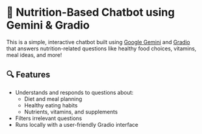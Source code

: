 # 🥗 Nutrition-Based Chatbot using Gemini & Gradio

This is a simple, interactive chatbot built using [Google Gemini](https://ai.google.dev/) and [Gradio](https://www.gradio.app/) that answers nutrition-related questions like healthy food choices, vitamins, meal ideas, and more!

## 🔍 Features

- Understands and responds to questions about:
  - Diet and meal planning
  - Healthy eating habits
  - Nutrients, vitamins, and supplements
- Filters irrelevant questions
- Runs locally with a user-friendly Gradio interface

